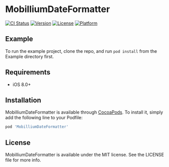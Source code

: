 # MobilliumDateFormatter

[![CI Status](https://img.shields.io/travis/aslanmehmetsalih/MobilliumDateFormatter.svg?style=flat)](https://travis-ci.org/aslanmehmetsalih/MobilliumDateFormatter)
[![Version](https://img.shields.io/cocoapods/v/MobilliumDateFormatter.svg?style=flat)](https://cocoapods.org/pods/MobilliumDateFormatter)
[![License](https://img.shields.io/cocoapods/l/MobilliumDateFormatter.svg?style=flat)](https://cocoapods.org/pods/MobilliumDateFormatter)
[![Platform](https://img.shields.io/cocoapods/p/MobilliumDateFormatter.svg?style=flat)](https://cocoapods.org/pods/MobilliumDateFormatter)

## Example

To run the example project, clone the repo, and run `pod install` from the Example directory first.

## Requirements

- iOS 8.0+

## Installation

MobilliumDateFormatter is available through [CocoaPods](https://cocoapods.org). To install
it, simply add the following line to your Podfile:

```ruby
pod 'MobilliumDateFormatter'
```

## License

MobilliumDateFormatter is available under the MIT license. See the LICENSE file for more info.
